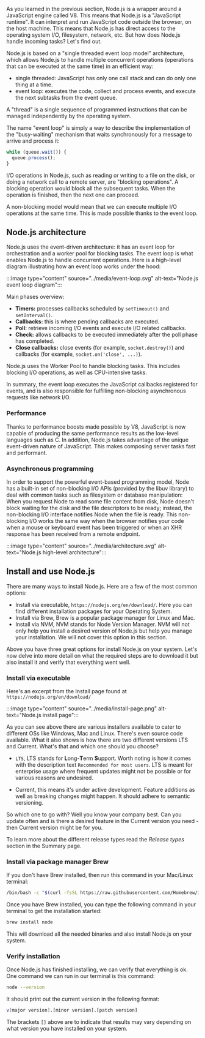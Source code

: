 As you learned in the previous section, Node.js is a wrapper around a JavaScript engine called V8. This means that Node.js is a  "JavaScript runtime". It can interpret and run JavaScript code outside the browser, on the host machine.
This means that Node.js has direct access to the operating system I/O, filesystem, network, etc. But how does Node.js handle incoming tasks? Let's find out.

Node.js is based on a "single threaded event loop model" architecture, which allows Node.js to handle multiple concurrent operations (operations that can be executed at the same time) in an efficient way:

- single threaded: JavaScript has only one call stack and can do only one thing at a time.
- event loop: executes the code, collect and process events, and execute the next subtasks from the event queue.

A "thread" is a single sequence of programmed instructions that can be managed independently by the operating system.

The name "event loop" is simply a way to describe the implementation of the "busy-waiting" mechanism that waits synchronously for a message to arrive and process it:

```js
while (queue.wait()) {
  queue.process();
}
```

I/O operations in Node.js, such as reading or writing to a file on the disk, or doing a network call to a remote server, are "blocking operations". A blocking operation would block all the subsequent tasks. When the operation is finished, then the next one can proceed.

A non-blocking model would mean that we can execute multiple I/O operations at the same time. This is made possible thanks to the event loop.

## Node.js architecture

Node.js uses the event-driven architecture: it has an event loop for orchestration and a worker pool for blocking tasks. The event loop is what enables Node.js to handle concurrent operations. Here is a high-level diagram illustrating how an event loop works under the hood:

:::image type="content" source="../media/event-loop.svg" alt-text="Node.js event loop diagram":::

Main phases overview:

- **Timers:** processes callbacks scheduled by `setTimeout()` and `setInterval()`.
- **Callbacks:** this is where pending callbacks are executed.
- **Poll:** retrieve incoming I/O events and execute I/O related callbacks.
- **Check:** allows callbacks to be executed immediately after the poll phase has completed.
- **Close callbacks:** close events (for example, `socket.destroy()`) and callbacks (for example, `socket.on('close', ...)`).

Node.js uses the Worker Pool to handle blocking tasks. This includes blocking I/O operations, as well as CPU-intensive tasks.

In summary, the event loop executes the JavaScript callbacks registered for events, and is also responsible for fulfilling non-blocking asynchronous requests like network I/O.

### Performance

Thanks to performance boosts made possible by V8, JavaScript is now capable of producing the same performance results as the low-level languages such as C. In addition, Node.js takes advantage of the unique event-driven nature of JavaScript. This makes composing server tasks fast and performant.

### Asynchronous programming

In order to support the powerful event-based programming model, Node has a built-in set of non-blocking I/O APIs (provided by the libuv library) to deal with common tasks such as filesystem or database manipulation: When you request Node to read some file content from disk, Node doesn't block waiting for the disk and the file descriptors to be ready; instead, the non-blocking I/O interface notifies Node when the file is ready. This non-blocking I/O works the same way when the browser notifies your code when a mouse or keyboard event has been triggered or when an XHR response has been received from a remote endpoint.

:::image type="content" source="../media/architecture.svg" alt-text="Node.js high-level architecture":::

## Install and use Node.js

There are many ways to install Node.js. Here are a few of the most common options:

- Install via executable, `https://nodejs.org/en/download/`. Here you can find different installation packages for your Operating System.
- Install via Brew, Brew is a popular package manager for Linux and Mac.
- Install via NVM, NVM stands for Node Version Manager. NVM will not only help you install a desired version of Node.js but help you manage your installation. We will not cover this option in this section.

Above you have three great options for install Node.js on your system. Let's now delve into more detail on what the required steps are to download it but also install it and verify that everything went well.

### Install via executable

Here's an excerpt from the Install page found at `https://nodejs.org/en/download/`

:::image type="content" source="../media/install-page.png" alt-text="Node.js install page":::

As you can see above there are various installers available to cater to different OSs like Windows, Mac and Linux. There's even source code available. What it also shows is how there are two different versions LTS and Current. What's that and which one should you choose?

- `LTS`, LTS stands for **L**ong-**T**erm **S**upport. Worth noting is how it comes with the description text `Recommended for most users`. LTS is meant for enterprise usage where frequent updates might not be possible or for various reasons are undesired.

- Current, this means it's under active development. Feature additions as well as breaking changes might happen. It should adhere to semantic versioning.

So which one to go with? Well you know your company best. Can you update often and is there a desired feature in the Current version you need - then Current version might be for you.

To learn more about the different release types read the *Release types* section in the Summary page.

### Install via package manager Brew

If you don't have Brew installed, then run this command in your Mac/Linux terminal:

```bash
/bin/bash -c "$(curl -fsSL https://raw.githubusercontent.com/Homebrew/install/master/install.sh)"
```

Once you have Brew installed, you can type the following command in your terminal to get the installation started:

```bash
brew install node
```

This will download all the needed binaries and also install Node.js on your system.

### Verify installation

Once Node.js has finished installing, we can verify that everything is ok. One command we can run in our terminal is this command:

```bash
node --version
```

It should print out the current version in the following format:

```bash
v[major version].[minor version].[patch version]
```

The brackets `[]` above are to indicate that results may vary depending on what version you have installed on your system.
